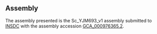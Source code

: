 

Assembly
--------

The assembly presented is the Sc\_YJM693\_v1 assembly submitted to
[INSDC](http://www.insdc.org) with the assembly accession
[GCA\_000976365.2](http://www.ebi.ac.uk/ena/data/view/GCA_000976365.2).
